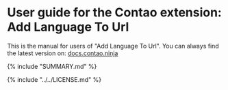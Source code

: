 # User guide for the Contao extension: Add Language To Url

This is the manual for users of "Add Language To Url".  You can always find the latest 
version on: [docs.contao.ninja](http://docs.contao.ninja/)


{% include "SUMMARY.md" %}

{% include "../../LICENSE.md" %}

